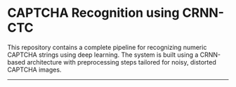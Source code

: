 # CAPTCHA Recognition using CRNN-CTC

This repository contains a complete pipeline for recognizing numeric CAPTCHA strings using deep learning. The system is built using a CRNN-based architecture with preprocessing steps tailored for noisy, distorted CAPTCHA images.

---
